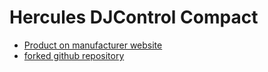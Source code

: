 # Hercules DJControl Compact

  - [Product on manufacturer
    website](https://www.hercules.com/us/DJ-Music/bdd/p/253/djcontrol-compact/)
  - [forked github repository](https://github.com/mwillerich/mixxx)
